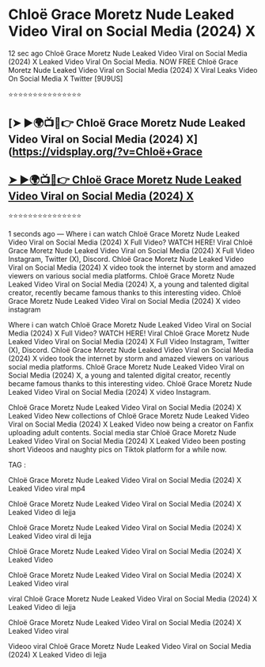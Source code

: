 ﻿# Chloë Grace Moretz Nude Leaked Video Viral on Social Media (2024) X



12 sec ago Chloë Grace Moretz Nude Leaked Video Viral on Social Media (2024) X Leaked Video Viral On Social Media. NOW FREE Chloë Grace Moretz Nude Leaked Video Viral on Social Media (2024) X Viral Leaks Video On Social Media X Twitter [9U9US]

⭐⭐⭐⭐⭐⭐⭐⭐⭐⭐⭐⭐⭐⭐⭐

## [➤ ►🌍📺📱👉 Chloë Grace Moretz Nude Leaked Video Viral on Social Media (2024) X](https://vidsplay.org/?v=Chloë+Grace

## [➤ ►🌍📺📱👉 Chloë Grace Moretz Nude Leaked Video Viral on Social Media (2024) X](https://vidsplay.org/?v=Chloë+Grace)


⭐⭐⭐⭐⭐⭐⭐⭐⭐⭐⭐⭐⭐⭐⭐



1 seconds ago — Where i can watch Chloë Grace Moretz Nude Leaked Video Viral on Social Media (2024) X Full Video? WATCH HERE! Viral Chloë Grace Moretz Nude Leaked Video Viral on Social Media (2024) X Full Video Instagram, Twitter (X), Discord. Chloë Grace Moretz Nude Leaked Video Viral on Social Media (2024) X video took the internet by storm and amazed viewers on various social media platforms. Chloë Grace Moretz Nude Leaked Video Viral on Social Media (2024) X, a young and talented digital creator, recently became famous thanks to this interesting video. Chloë Grace Moretz Nude Leaked Video Viral on Social Media (2024) X video instagram

Where i can watch Chloë Grace Moretz Nude Leaked Video Viral on Social Media (2024) X Full Video? WATCH HERE! Viral Chloë Grace Moretz Nude Leaked Video Viral on Social Media (2024) X Full Video Instagram, Twitter (X), Discord. Chloë Grace Moretz Nude Leaked Video Viral on Social Media (2024) X video took the internet by storm and amazed viewers on various social media platforms. Chloë Grace Moretz Nude Leaked Video Viral on Social Media (2024) X, a young and talented digital creator, recently became famous thanks to this interesting video. Chloë Grace Moretz Nude Leaked Video Viral on Social Media (2024) X video Instagram.

Chloë Grace Moretz Nude Leaked Video Viral on Social Media (2024) X Leaked Video New collections of Chloë Grace Moretz Nude Leaked Video Viral on Social Media (2024) X Leaked Video now being a creator on Fanfix uploading adult contents. Social media star Chloë Grace Moretz Nude Leaked Video Viral on Social Media (2024) X Leaked Video been posting short Videoos and naughty pics on Tiktok platform for a while now.

TAG :

 

Chloë Grace Moretz Nude Leaked Video Viral on Social Media (2024) X Leaked Video viral mp4

 

Chloë Grace Moretz Nude Leaked Video Viral on Social Media (2024) X Leaked Video di lejja

 

Chloë Grace Moretz Nude Leaked Video Viral on Social Media (2024) X Leaked Video viral di lejja

 

Chloë Grace Moretz Nude Leaked Video Viral on Social Media (2024) X Leaked Video

 

Chloë Grace Moretz Nude Leaked Video Viral on Social Media (2024) X Leaked Video viral

 

viral Chloë Grace Moretz Nude Leaked Video Viral on Social Media (2024) X Leaked Video di lejja

 

Chloë Grace Moretz Nude Leaked Video Viral on Social Media (2024) X Leaked Video viral

 

Videoo viral Chloë Grace Moretz Nude Leaked Video Viral on Social Media (2024) X Leaked Video di lejja
